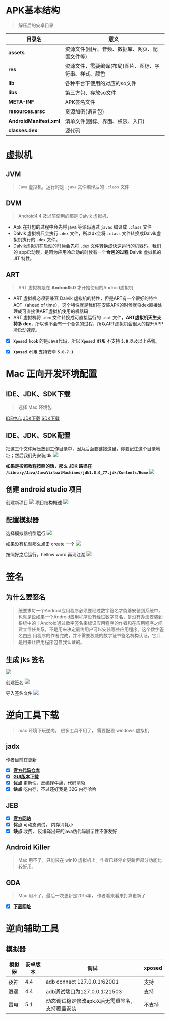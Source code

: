 # APK基本结构
> 解压后的安卓目录

| 目录名 | 意义 | 
| --- | --- | 
| **assets** | 资源文件(图片、音频、数据库、网页、配置文件等) |  
| **res** | 资源文件，需要编译(布局)图片、图标、字符串、样式、颜色 |  
| **lib** | 各种平台下使用的对应的so文件 |  
| **libs** | 第三方包、存放so文件 |  
| **META-INF** | APK签名文件 |  
| **resources.arsc** | 资源加密(语言包) |  
| **AndroidManifest.xml** | 清单文件(图标、界面、权限、入口) |  
| **classes.dex**	 | 源代码  |  

# 虚拟机
## JVM
> `Java` 虚拟机，运行的是 `.java` 文件编译后的 `.class` 文件

## DVM
> Android4.4 及以前使用的都是 Dalvik 虚拟机，
 
- Apk 在打包的过程中会先将 java 等源码通过 `javac` 编译成 `.class` 文件
- Dalvik 虚拟机只会执行 `.dex` 文件，所以dx会将 `.class` 文件转换成Dalvik虚拟机执行的 `.dex` 文件。
- Dalvik虚拟机在启动的时候会先将 `.dex` 文件转换成快速运行的机器码，我们的 app启动慢，是因为应用冷启动的时候有一个**合包的过程** Dalvik 虚拟机的 JIT 特性。

## ART
> ART 虚拟机是在 **Android5.0** 才开始使用的Android虚拟机

- ART 虚拟机必须要兼容 Dalvik 虚拟机的特性，但是ART有一个很好的特性AOT（ahead of time），这个特性就是我们在安装APK的时候就将dex直接处理成可直接供ART虚拟机使用的机器码
- ART 虚拟机将 `.dex` 文件转换成可直接运行的 `.oat` 文件，**ART虚拟机天生支持多 dex**，所以也不会有一个合包的过程，所以ART虚拟机会很大的提升APP冷启动速度。
- [x] **`Xposed hook`** 的是Java代码，所以 **`Xposed 87版`** 不支持 **`5.0`** 以及以上系统。
- [x] **`Xposed 89版`** 支持安卓 **`5.0-7.1`**
			
			
# Mac 正向开发环境配置
## IDE、JDK、SDK下载
> 选择 Mac 环境包

[IDE中心](http://www.android-studio.org/)
[JDK下载](http://jdk.android-studio.org/)
[SDK下载](http://tools.android-studio.org/index.php/sdk)
  
  
## IDE、JDK、SDK配置
把这三个文件解压放到工作目录中，因为后面要链接这里，你要记住这个目录地址；然后我们先安装jdk
![](https://zok-blog.oss-cn-hangzhou.aliyuncs.com/images/20190818/1.png?x-oss-process=image/resize,h_600)

**如果是按照教程按照的话，那么 JDK 路径在 `/Library/Java/JavaVirtualMachines/jdk1.8.0_77.jdk/Contents/Home`**
![](https://zok-blog.oss-cn-hangzhou.aliyuncs.com/images/20190818/2.png)

## 创建 android studio 项目
创建新项目
![](https://zok-blog.oss-cn-hangzhou.aliyuncs.com/images/20190818/11.png?x-oss-process=image/resize,h_400)
项目结构概述
![](https://zok-blog.oss-cn-hangzhou.aliyuncs.com/images/20190818/12.png)

## 配置模拟器

选择模拟器机型运行
![](https://zok-blog.oss-cn-hangzhou.aliyuncs.com/images/20190818/3.png?x-oss-process=image/resize,h_400)

如果没有机型那么点击 create 一个
![](https://zok-blog.oss-cn-hangzhou.aliyuncs.com/images/20190818/4.png?x-oss-process=image/resize,h_400)

按照好之后运行，hellow word 再现江湖
![](https://zok-blog.oss-cn-hangzhou.aliyuncs.com/images/20190818/5.png?x-oss-process=image/resize,h_400)


				
# 签名
## 为什么要签名
> 统要求每一个Android应用程序必须要经过数字签名才能够安装到系统中，也就是说如果一个Android应用程序没有经过数字签名，是没有办法安装到 系统中的！Android通过数字签名来标识应用程序的作者和在应用程序之间建立信任关系，不是用来决定最终用户可以安装哪些应用程序。这个数字签名由应 用程序的作者完成，并不需要权威的数字证书签名机构认证，它只是用来让应用程序包自我认证的。

## 生成 jks 签名
![](https://zok-blog.oss-cn-hangzhou.aliyuncs.com/images/20190818/6.png?x-oss-process=image/resize,h_400)

创建签名
![](https://zok-blog.oss-cn-hangzhou.aliyuncs.com/images/20190818/7.png?x-oss-process=image/resize,h_400)

导入签名文件
![](https://zok-blog.oss-cn-hangzhou.aliyuncs.com/images/20190818/8.png?x-oss-process=image/resize,h_400)		
# 逆向工具下载
> mac 环境下玩逆向， 很多工具不用了， 需要配置 windows 虚拟机

## jadx
作者目前在更新

- [x] [**官方代码仓库**](https://github.com/skylot/jadx)
- [x] [**GUI版本下载**](https://github.com/skylot/jadx/releases/tag/v1.0.0)
- [x] **优点** 更新快，反编译牛逼，代码清晰
- [x] **缺点** 吃内存，不过还好我是 32G 内存哈哈

## JEB
- [x] [**官方网站**](https://www.pnfsoftware.com)
- [x] **优点** 可动态调试， 内存消耗小
- [x] **缺点** 收费， 反编译出来的java伪代码展示性不够友好

## Android Killer
> Mac 用不了，只能装在 win10 虚拟机上。作者已经停止更新但部分功能比较好用。

## GDA
> Mac 用不了，最后一次更新是2015年， 作者看来看来打算更新了
	
- [x] [**下载网址**](http://www.gda.wiki:9090/index.php)

# 逆向辅助工具
## 模拟器

| 模拟器 | 安卓版本 | 调试 | xposed |
| --- | --- | --- | --- |
| 夜神 | 4.4 | adb connect 127.0.0.1:62001 | 支持 |
| 逍遥 | 4.4 | adb调试端口为127.0.0.1:21503 | 支持 |
| 雷电 | 5.1 | 动态调试稳定修改apk以后无需重签名，支持覆盖安装 | 不支持 |